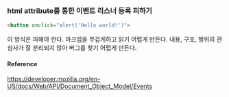 ### html attribute를 통한 이벤트 리스너 등록 피하기

```html
<button onclick="alert('Hello world!')">
```

이 방식은 피해야 한다. 마크업을 무겁게하고 읽기 어렵게 만든다. 내용, 구조, 행위의 관심사가 잘 분리되지 않아 버그를 찾기 어렵게 만든다.

#### Reference


https://developer.mozilla.org/en-US/docs/Web/API/Document_Object_Model/Events
